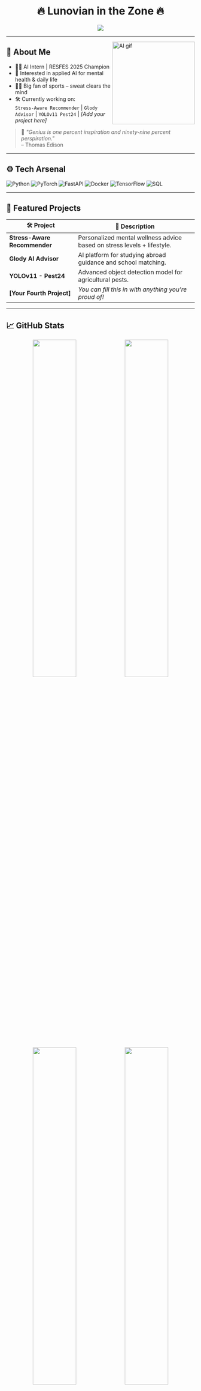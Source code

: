 <h1 align="center">🔥 Lunovian in the Zone 🔥</h1>
<p align="center">
  <img src="https://readme-typing-svg.demolab.com?font=Fira+Code&pause=1000&color=FACC15&center=true&vCenter=true&width=500&lines=AI+Engineer+in+the+Making...;Glody+%7C+StressAI+%7C+YOLOv11+%7C+%E2%9C%94%EF%B8%8F;Code.+Sweat.+Repeat+%F0%9F%92%AA;Genius+is+1%25+inspiration+and+99%25+perspiration" />
</p>

---

<img align="right" alt="AI gif" src="https://media.giphy.com/media/v1.Y2lkPTc5MGI3NjExMjlxbDhvaXY2MmxsOGIxanV4ZW5iYjh6eXJra2E1eDk0ZXZpbjM2YSZlcD12MV9naWZzX3NlYXJjaCZjdD1n/Dh5q0sShxgp13DwrvG/giphy.gif" width="220" />

## 🧠 About Me

- 👨‍💻 AI Intern | RESFES 2025 Champion  
- 🧩 Interested in applied AI for mental health & daily life  
- 🏋️‍♂️ Big fan of sports – sweat clears the mind  
- 🛠️ Currently working on:  
  `Stress-Aware Recommender` | `Glody Advisor` | `YOLOv11 Pest24` | *[Add your project here]*

> 🧠 _"Genius is one percent inspiration and ninety-nine percent perspiration."_  
> – Thomas Edison

---

## ⚙️ Tech Arsenal

![Python](https://img.shields.io/badge/-Python-3776AB?logo=python&logoColor=white&style=flat)
![PyTorch](https://img.shields.io/badge/-PyTorch-EE4C2C?logo=pytorch&logoColor=white&style=flat)
![FastAPI](https://img.shields.io/badge/-FastAPI-009688?logo=fastapi&logoColor=white&style=flat)
![Docker](https://img.shields.io/badge/-Docker-2496ED?logo=docker&logoColor=white&style=flat)
![TensorFlow](https://img.shields.io/badge/-TensorFlow-FF6F00?logo=tensorflow&logoColor=white&style=flat)
![SQL](https://img.shields.io/badge/-SQL-003B57?logo=postgresql&logoColor=white&style=flat)

---

## 🚀 Featured Projects

| 🛠️ Project | 🚀 Description |
|------------|----------------|
| **Stress-Aware Recommender** | Personalized mental wellness advice based on stress levels + lifestyle. |
| **Glody AI Advisor** | AI platform for studying abroad guidance and school matching. |
| **YOLOv11 - Pest24** | Advanced object detection model for agricultural pests. |
| **[Your Fourth Project]** | *You can fill this in with anything you're proud of!* |

---

## 📈 GitHub Stats

<p align="center">
  <img width="48%" src="https://github-readme-stats.vercel.app/api?username=lunovian&show_icons=true&theme=radical" />
  <img width="48%" src="https://streak-stats.demolab.com?user=lunovian&theme=radical&border_radius=8" />
</p>

<p align="center">
  <img width="48%" src="https://github-readme-stats.vercel.app/api/top-langs/?username=lunovian&layout=donut&theme=radical" />
  <img width="48%" src="https://github-profile-trophy.vercel.app/?username=lunovian&theme=darkhub&no-frame=true&margin-w=6" />
</p>

---

## 📊 Leetcode Stats
[![Leetcode Stats](https://leetcard.jacoblin.cool/lunovian?theme=dark&font=Fira+Code)](https://leetcode.com/lunovian)

---

## 🌱 Currently Growing In

- Fine-tuning LLMs (Qwen, Mistral, RWKV)
- MLOps with FastAPI, Docker & CI/CD
- AI systems for health, education, environment

---

## 🔗 Let's Connect

<p align="center">
  <a href="https://www.linkedin.com/in/lunovian"><img src="https://img.shields.io/badge/-LinkedIn-0A66C2?style=for-the-badge&logo=linkedin&logoColor=white"/></a>
  <a href="https://x.com/lunovian"><img src="https://img.shields.io/badge/-X-%231DA1F2?style=for-the-badge&logo=twitter&logoColor=white"/></a>
  <a href="https://lunovain.vercel.app/"><img src="https://img.shields.io/badge/-Portfolio-000?style=for-the-badge&logo=vercel&logoColor=white"/></a>
</p>

---

<p align="center">
  💪 Code. Sweat. Grow. Repeat.
</p>
